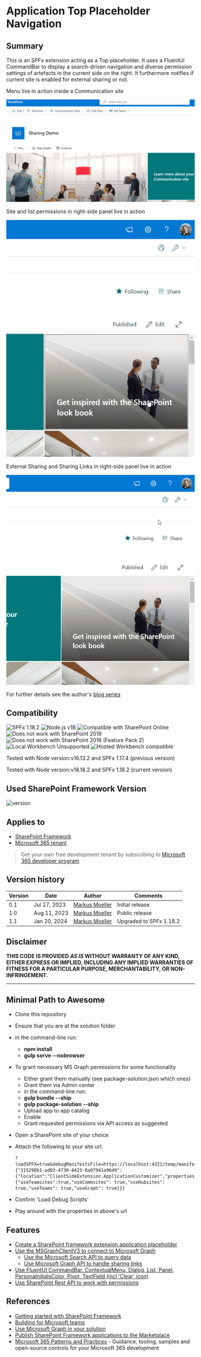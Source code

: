 # Application Top Placeholder Navigation

## Summary

This is an SPFx extension acting as a Top placeholder. It uses a FluentUi CommandBar to display a search-driven navigation and diverse permission settings of artefacts in the current side on the right. It furthermore notifies if current site is enabled for external sharing or not.

Menu live in action inside a Communication site

![Menu live in action inside a Communication site](assets/01MenuInAction.gif)

Site and list permissions in right-side panel live in action

![Site and list permissions in right-side panel live in action](assets/02PermissionManagementInAction.gif)

External Sharing and Sharing Links in right-side panel live in action

![External Sharing and Sharing Links in right-side panel live in action](assets/04ExternalSharingInAction.gif)

For further details see the author's [blog series](https://mmsharepoint.wordpress.com/2023/07/27/a-search-driven-navigation-with-sharepoint-framework-spfx-extension-and-fluentui/)


## Compatibility

![SPFx 1.18.2](https://img.shields.io/badge/SPFx-1.17.4-green.svg)
![Node.js v18](https://img.shields.io/badge/Node.js-v18-green.svg)
![Compatible with SharePoint Online](https://img.shields.io/badge/SharePoint%20Online-Compatible-green.svg)
![Does not work with SharePoint 2019](https://img.shields.io/badge/SharePoint%20Server%202019-Incompatible-red.svg "SharePoint Server 2019 requires SPFx 1.4.1 or lower")
![Does not work with SharePoint 2016 (Feature Pack 2)](https://img.shields.io/badge/SharePoint%20Server%202016%20(Feature%20Pack%202)-Incompatible-red.svg "SharePoint Server 2016 Feature Pack 2 requires SPFx 1.1")
![Local Workbench Unsupported](https://img.shields.io/badge/Local%20Workbench-Unsupported-red.svg "Local workbench is no longer available as of SPFx 1.13 and above")
![Hosted Workbench compatible](https://img.shields.io/badge/Hosted%20Workbench-compatible-green.svg "Does work with hosted workbench")

Tested with Node version:v16.13.2 and SPFx 1.17.4 (previous version)

Tested with Node version:v18.18.2 and SPFx 1.18.2 (current version)


## Used SharePoint Framework Version

![version](https://img.shields.io/badge/version-1.18.2-green.svg)

## Applies to

- [SharePoint Framework](https://aka.ms/spfx)
- [Microsoft 365 tenant](https://docs.microsoft.com/en-us/sharepoint/dev/spfx/set-up-your-developer-tenant)

> Get your own free development tenant by subscribing to [Microsoft 365 developer program](http://aka.ms/o365devprogram)

## Version history

Version|Date|Author|Comments
-------|----|----|--------
0.1|Jul 27, 2023|[Markus Moeller](https://twitter.com/moeller2_0)|Initial release
1.0|Aug 11, 2023|[Markus Moeller](https://twitter.com/moeller2_0)|Public release
1.1|Jan 20, 2024|[Markus Moeller](https://twitter.com/moeller2_0)|Upgraded to SPFx 1.18.2

## Disclaimer

**THIS CODE IS PROVIDED _AS IS_ WITHOUT WARRANTY OF ANY KIND, EITHER EXPRESS OR IMPLIED, INCLUDING ANY IMPLIED WARRANTIES OF FITNESS FOR A PARTICULAR PURPOSE, MERCHANTABILITY, OR NON-INFRINGEMENT.**

---

## Minimal Path to Awesome

- Clone this repository
- Ensure that you are at the solution folder
- in the command-line run:
  - **npm install**
  - **gulp serve --nobrowser**

- To grant necessary MS Graph permissions for some functionality
  - Either grant them manually (see package-solution.json which ones)
  - Grant them via Admin center
  - in the command-line run:
  - **gulp bundle --ship**
  - **gulp package-solution --ship**
  - Upload app to app catalog
  - Enable
  - Grant requested permissions via API access as suggested
- Open a SharePoint site of your choice
- Attach the following to your site url:
  ```
  ?loadSPFX=true&debugManifestsFile=https://localhost:4321/temp/manifests.js&customActions={"315298b1-ad03-4730-8423-0a07941a96d9":{"location":"ClientSideExtension.ApplicationCustomizer","properties":{"useTeamsites":true,"useCommsites": true,"useHubsites": true,"useTeams": true,"useGraph": true}}}
  ```
- Confirm 'Load Debug Scripts'
- Play around with the properties in above's url

## Features

* [Create a SharePoint framework extension application placeholder](https://learn.microsoft.com/en-us/sharepoint/dev/spfx/extensions/get-started/using-page-placeholder-with-extensions?WT.mc_id=M365-MVP-5004617)
* [Use the MSGraphClientV3 to connect to Microsoft Graph](https://learn.microsoft.com/en-us/sharepoint/dev/spfx/use-msgraph?WT.mc_id=M365-MVP-5004617)
  * [Use the Microsoft Search API to query data](https://learn.microsoft.com/en-us/graph/api/resources/search-api-overview?view=graph-rest-1.0&WT.mc_id=M365-MVP-5004617)
  * [Use Microsoft Graph API to handle sharing links](https://learn.microsoft.com/en-us/graph/api/shares-get?view=graph-rest-1.0&tabs=http&WT.mc_id=M365-MVP-5004617)
* [Use FluentUI CommandBar, ContextualMenu, Dialog, List, Panel, PersonaInitialsColor, Pivot, TextField (incl 'Clear' icon)](https://developer.microsoft.com/en-us/fluentui#/?WT.mc_id=M365-MVP-5004617)
* [Use SharePoint Rest API to work with permissions](https://learn.microsoft.com/en-us/sharepoint/dev/sp-add-ins/set-custom-permissions-on-a-list-by-using-the-rest-interface?WT.mc_id=M365-MVP-5004617)

## References

- [Getting started with SharePoint Framework](https://docs.microsoft.com/en-us/sharepoint/dev/spfx/set-up-your-developer-tenant)
- [Building for Microsoft teams](https://docs.microsoft.com/en-us/sharepoint/dev/spfx/build-for-teams-overview)
- [Use Microsoft Graph in your solution](https://docs.microsoft.com/en-us/sharepoint/dev/spfx/web-parts/get-started/using-microsoft-graph-apis)
- [Publish SharePoint Framework applications to the Marketplace](https://docs.microsoft.com/en-us/sharepoint/dev/spfx/publish-to-marketplace-overview)
- [Microsoft 365 Patterns and Practices](https://aka.ms/m365pnp) - Guidance, tooling, samples and open-source controls for your Microsoft 365 development
